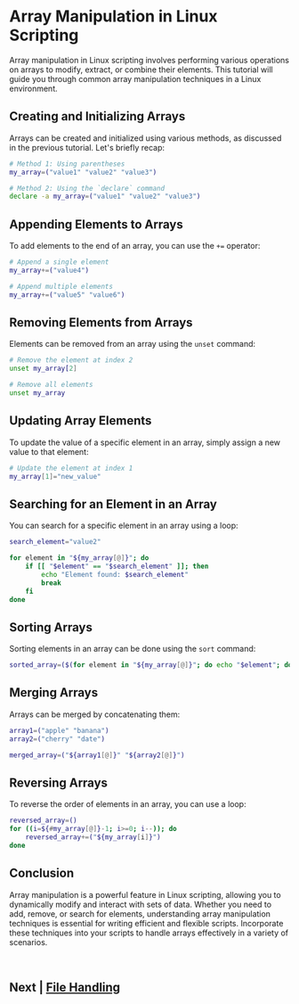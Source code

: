 
# Array Manipulation in Linux Scripting

Array manipulation in Linux scripting involves performing various operations on arrays to modify, extract, or combine their elements. This tutorial will guide you through common array manipulation techniques in a Linux environment.

## Creating and Initializing Arrays

Arrays can be created and initialized using various methods, as discussed in the previous tutorial. Let's briefly recap:

```bash
# Method 1: Using parentheses
my_array=("value1" "value2" "value3")

# Method 2: Using the `declare` command
declare -a my_array=("value1" "value2" "value3")
```

## Appending Elements to Arrays

To add elements to the end of an array, you can use the `+=` operator:

```bash
# Append a single element
my_array+=("value4")

# Append multiple elements
my_array+=("value5" "value6")
```

## Removing Elements from Arrays

Elements can be removed from an array using the `unset` command:

```bash
# Remove the element at index 2
unset my_array[2]

# Remove all elements
unset my_array
```

## Updating Array Elements

To update the value of a specific element in an array, simply assign a new value to that element:

```bash
# Update the element at index 1
my_array[1]="new_value"
```

## Searching for an Element in an Array

You can search for a specific element in an array using a loop:

```bash
search_element="value2"

for element in "${my_array[@]}"; do
    if [[ "$element" == "$search_element" ]]; then
        echo "Element found: $search_element"
        break
    fi
done
```

## Sorting Arrays

Sorting elements in an array can be done using the `sort` command:

```bash
sorted_array=($(for element in "${my_array[@]}"; do echo "$element"; done | sort))
```

## Merging Arrays

Arrays can be merged by concatenating them:

```bash
array1=("apple" "banana")
array2=("cherry" "date")

merged_array=("${array1[@]}" "${array2[@]}")
```

## Reversing Arrays

To reverse the order of elements in an array, you can use a loop:

```bash
reversed_array=()
for ((i=${#my_array[@]}-1; i>=0; i--)); do
    reversed_array+=("${my_array[i]}")
done
```

## Conclusion

Array manipulation is a powerful feature in Linux scripting, allowing you to dynamically modify and interact with sets of data. Whether you need to add, remove, or search for elements, understanding array manipulation techniques is essential for writing efficient and flexible scripts. Incorporate these techniques into your scripts to handle arrays effectively in a variety of scenarios.


<br>


## Next | [File Handling](https://github.com/lioneltchami/bash-scripting-tutorial/tree/main/Tutorial-Files/08.File-Handling)
